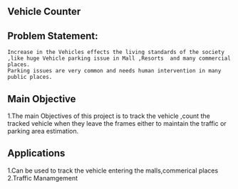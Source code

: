 ## Vehicle Counter

## Problem Statement:
```
Increase in the Vehicles effects the living standards of the society ,like huge Vehicle parking issue in Mall ,Resorts  and many commercial places.
Parking issues are very common and needs human intervention in many public places.

```

## Main Objective
1.The main Objectives of this project is to track the vehicle ,count the tracked vehicle when they leave the frames either to maintain the traffic or parking area estimation.


## Applications
1.Can be used to track the vehicle entering the malls,commerical places
2.Traffic Manamgement
